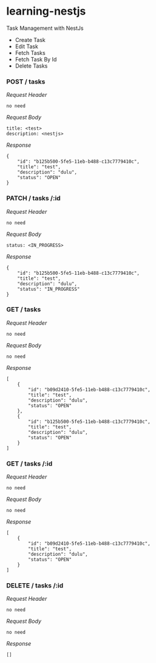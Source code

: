 # learning-nestjs

Task Management with NestJs

- Create Task
- Edit Task
- Fetch Tasks
- Fetch Task By Id
- Delete Tasks

### POST / tasks

_Request Header_

```
no need
```

_Request Body_

```
title: <test>
description: <nestjs>
```

_Response_

```
{
    "id": "b125b500-5fe5-11eb-b488-c13c7779410c",
    "title": "test",
    "description": "dulu",
    "status": "OPEN"
}
```

### PATCH / tasks /:id

_Request Header_

```
no need
```

_Request Body_

```
status: <IN_PROGRESS>
```

_Response_

```
{
    "id": "b125b500-5fe5-11eb-b488-c13c7779410c",
    "title": "test",
    "description": "dulu",
    "status": "IN_PROGRESS"
}
```

### GET / tasks

_Request Header_

```
no need
```

_Request Body_

```
no need
```

_Response_

```
[
    {
        "id": "b09d2410-5fe5-11eb-b488-c13c7779410c",
        "title": "test",
        "description": "dulu",
        "status": "OPEN"
    },
    {
        "id": "b125b500-5fe5-11eb-b488-c13c7779410c",
        "title": "test",
        "description": "dulu",
        "status": "OPEN"
    }
]
```

### GET / tasks /:id

_Request Header_

```
no need
```

_Request Body_

```
no need
```

_Response_

```
[
    {
        "id": "b09d2410-5fe5-11eb-b488-c13c7779410c",
        "title": "test",
        "description": "dulu",
        "status": "OPEN"
    }
]
```

### DELETE / tasks /:id

_Request Header_

```
no need
```

_Request Body_

```
no need
```

_Response_

```
[]
```
